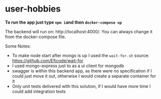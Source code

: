 # user-hobbies


**To run the app just type `npm i`and then `docker-compose up`**

The backend will run on: http://localhost:4000/. You can always change it
from the docker-compose file.

Some Notes:
* To make node start after mongo is up I used the `wait-for.sh` source: https://github.com/Eficode/wait-for
* I used mongo-express just to as a ui client for mongodb
* swagger is within this backend app, as there were no specification if I could 
just move it out, otherwise I would create a separate container for it
* Only unit tests delivered with this solution, if I would have more time I could add integration tests
